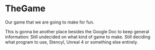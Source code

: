 # TheGame
Our game that we are going to make for fun.

This is gonna be another place besides the Google Doc to keep general information:
  Still undecided on what kind of game to make.
  Still deciding what program to use, Stencyl, Unreal 4 or something else entirely.
